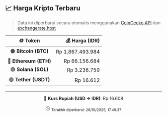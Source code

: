 

<!-- HARGA_KRIPTO -->
## 📈 Harga Kripto Terbaru

> Data ini diperbarui secara otomatis menggunakan [CoinGecko API](https://www.coingecko.com/) dan [exchangerate.host](https://exchangerate.host/)

<div align="center">

| 🪙 Token | 💰 Harga (IDR) |
|:------:|---------------:|
| 🟠 **Bitcoin (BTC)**   | Rp 1.867.493.984 |
| 🔵 **Ethereum (ETH)**  | Rp 66.156.684 |
| 🟣 **Solana (SOL)**    | Rp 3.236.759 |
| 🟢 **Tether (USDT)**   | Rp 16.612 |

---

💱 **Kurs Rupiah (USD → IDR)**: Rp 16.608

🕒 <sub>Terakhir diperbarui: 26/10/2025, 17.49.37</sub>

</div>
<!-- /HARGA_KRIPTO -->